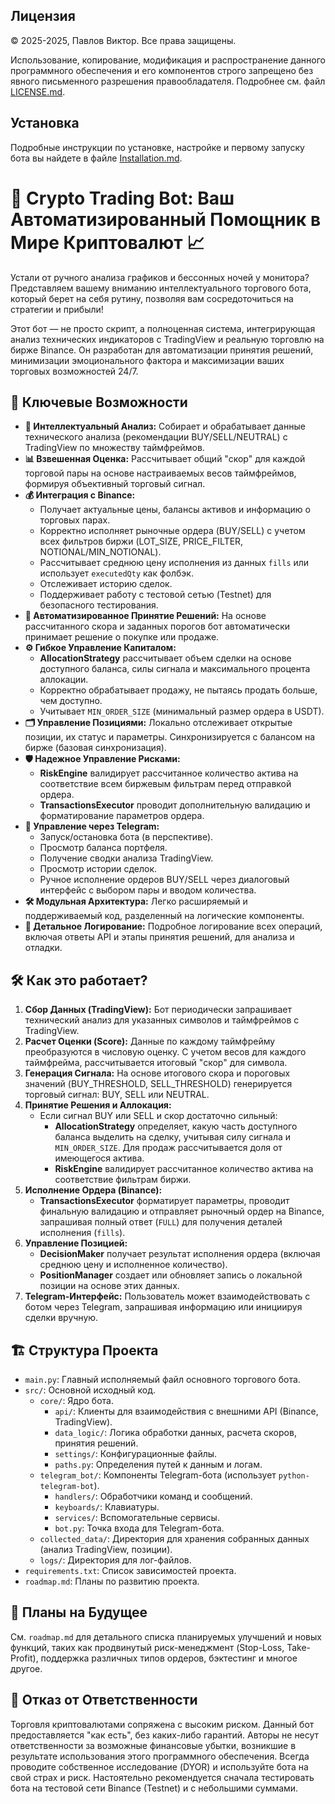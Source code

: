 ## Лицензия

© 2025-2025, Павлов Виктор. Все права защищены.

Использование, копирование, модификация и распространение данного программного обеспечения и его компонентов строго запрещено без явного письменного разрешения правообладателя. Подробнее см. файл [LICENSE.md](LICENSE.md).


## Установка

Подробные инструкции по установке, настройке и первому запуску бота вы найдете в файле [Installation.md](Installation.md).

# 🚀 Crypto Trading Bot: Ваш Автоматизированный Помощник в Мире Криптовалют 📈

Устали от ручного анализа графиков и бессонных ночей у монитора? Представляем вашему вниманию интеллектуального торгового бота, который берет на себя рутину, позволяя вам сосредоточиться на стратегии и прибыли!

Этот бот — не просто скрипт, а полноценная система, интегрирующая анализ технических индикаторов с TradingView и реальную торговлю на бирже Binance. Он разработан для автоматизации принятия решений, минимизации эмоционального фактора и максимизации ваших торговых возможностей 24/7.

## 🌟 Ключевые Возможности

*   **🧠 Интеллектуальный Анализ:** Собирает и обрабатывает данные технического анализа (рекомендации BUY/SELL/NEUTRAL) с TradingView по множеству таймфреймов.
*   **📊 Взвешенная Оценка:** Рассчитывает общий "скор" для каждой торговой пары на основе настраиваемых весов таймфреймов, формируя объективный торговый сигнал.
*   **💰 Интеграция с Binance:**
    *   Получает актуальные цены, балансы активов и информацию о торговых парах.
    *   Корректно исполняет рыночные ордера (BUY/SELL) с учетом всех фильтров биржи (LOT\_SIZE, PRICE\_FILTER, NOTIONAL/MIN\_NOTIONAL).
    *   Рассчитывает среднюю цену исполнения из данных `fills` или использует `executedQty` как фолбэк.
    *   Отслеживает историю сделок.
    *   Поддерживает работу с тестовой сетью (Testnet) для безопасного тестирования.
*   **🤖 Автоматизированное Принятие Решений:** На основе рассчитанного скора и заданных порогов бот автоматически принимает решение о покупке или продаже.
*   **⚙️ Гибкое Управление Капиталом:**
    *   **AllocationStrategy** рассчитывает объем сделки на основе доступного баланса, силы сигнала и максимального процента аллокации.
    *   Корректно обрабатывает продажу, не пытаясь продать больше, чем доступно.
    *   Учитывает `MIN_ORDER_SIZE` (минимальный размер ордера в USDT).
*   **🗂️ Управление Позициями:** Локально отслеживает открытые позиции, их статус и параметры. Синхронизируется с балансом на бирже (базовая синхронизация).
*   **🛡️ Надежное Управление Рисками:**
    *   **RiskEngine** валидирует рассчитанное количество актива на соответствие всем биржевым фильтрам перед отправкой ордера.
    *   **TransactionsExecutor** проводит дополнительную валидацию и форматирование параметров ордера.
*   **💬 Управление через Telegram:**
    *   Запуск/остановка бота (в перспективе).
    *   Просмотр баланса портфеля.
    *   Получение сводки анализа TradingView.
    *   Просмотр истории сделок.
    *   Ручное исполнение ордеров BUY/SELL через диалоговый интерфейс с выбором пары и вводом количества.
*   **🛠️ Модульная Архитектура:** Легко расширяемый и поддерживаемый код, разделенный на логические компоненты.
*   **📝 Детальное Логирование:** Подробное логирование всех операций, включая ответы API и этапы принятия решений, для анализа и отладки.

## 🛠️ Как это работает?

1.  **Сбор Данных (TradingView):** Бот периодически запрашивает технический анализ для указанных символов и таймфреймов с TradingView.
2.  **Расчет Оценки (Score):** Данные по каждому таймфрейму преобразуются в числовую оценку. С учетом весов для каждого таймфрейма, рассчитывается итоговый "скор" для символа.
3.  **Генерация Сигнала:** На основе итогового скора и пороговых значений (BUY\_THRESHOLD, SELL\_THRESHOLD) генерируется торговый сигнал: BUY, SELL или NEUTRAL.
4.  **Принятие Решения и Аллокация:**
    *   Если сигнал BUY или SELL и скор достаточно сильный:
        *   **AllocationStrategy** определяет, какую часть доступного баланса выделить на сделку, учитывая силу сигнала и `MIN_ORDER_SIZE`. Для продаж рассчитывается доля от имеющегося актива.
        *   **RiskEngine** валидирует рассчитанное количество актива на соответствие фильтрам биржи.
5.  **Исполнение Ордера (Binance):**
    *   **TransactionsExecutor** форматирует параметры, проводит финальную валидацию и отправляет рыночный ордер на Binance, запрашивая полный ответ (`FULL`) для получения деталей исполнения (`fills`).
6.  **Управление Позицией:**
    *   **DecisionMaker** получает результат исполнения ордера (включая среднюю цену и исполненное количество).
    *   **PositionManager** создает или обновляет запись о локальной позиции на основе этих данных.
7.  **Telegram-Интерфейс:** Пользователь может взаимодействовать с ботом через Telegram, запрашивая информацию или инициируя сделки вручную.

## 🏗️ Структура Проекта

*   `main.py`: Главный исполняемый файл основного торгового бота.
*   `src/`: Основной исходный код.
    *   `core/`: Ядро бота.
        *   `api/`: Клиенты для взаимодействия с внешними API (Binance, TradingView).
        *   `data_logic/`: Логика обработки данных, расчета скоров, принятия решений.
        *   `settings/`: Конфигурационные файлы.
        *   `paths.py`: Определения путей к данным и логам.
    *   `telegram_bot/`: Компоненты Telegram-бота (использует `python-telegram-bot`).
        *   `handlers/`: Обработчики команд и сообщений.
        *   `keyboards/`: Клавиатуры.
        *   `services/`: Вспомогательные сервисы.
        *   `bot.py`: Точка входа для Telegram-бота.
    *   `collected_data/`: Директория для хранения собранных данных (анализ TradingView, позиции).
    *   `logs/`: Директория для лог-файлов.
*   `requirements.txt`: Список зависимостей проекта.
*   `roadmap.md`: Планы по развитию проекта.

## 🚀 Планы на Будущее

См. `roadmap.md` для детального списка планируемых улучшений и новых функций, таких как продвинутый риск-менеджмент (Stop-Loss, Take-Profit), поддержка различных типов ордеров, бэктестинг и многое другое.

## 📜 Отказ от Ответственности

Торговля криптовалютами сопряжена с высоким риском. Данный бот предоставляется "как есть", без каких-либо гарантий. Авторы не несут ответственности за возможные финансовые убытки, возникшие в результате использования этого программного обеспечения. Всегда проводите собственное исследование (DYOR) и используйте бота на свой страх и риск. Настоятельно рекомендуется сначала тестировать бота на тестовой сети Binance (Testnet) и с небольшими суммами.
